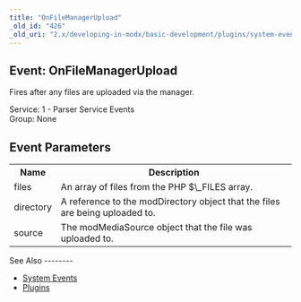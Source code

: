 ```yaml
---
title: "OnFileManagerUpload"
_old_id: "426"
_old_uri: "2.x/developing-in-modx/basic-development/plugins/system-events/onfilemanagerupload"
---
```


Event: OnFileManagerUpload
--------------------------

Fires after any files are uploaded via the manager.

Service: 1 - Parser Service Events   
 Group: None

Event Parameters
----------------

<table><tbody><tr><th>Name</th> <th>Description</th> </tr><tr><td>files</td> <td>An array of files from the PHP $\_FILES array.</td> </tr><tr><td>directory</td> <td>A reference to the modDirectory object that the files are being uploaded to.</td> </tr><tr><td>source</td> <td>The modMediaSource object that the file was uploaded to. </td></tr></tbody></table>See Also
--------

- [System Events](/revolution/2.x/developing-in-modx/basic-development/plugins/system-events "System Events")
- [Plugins](/revolution/2.x/developing-in-modx/basic-development/plugins "Plugins")